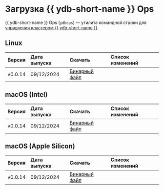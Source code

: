 # Загрузка {{ ydb-short-name }} Ops

{{ ydb-short-name }} Ops (`ydbops`) — утилита командной строки для [управления кластером {{ ydb-short-name }}](../reference/ydbops/index.md).

## Linux

| Версия | Дата выпуска | Скачать | Список изменений |
| :--- | :--- | :--- | :--- |
| v0.0.14 | 09/12/2024 | [Бинарный файл](https://github.com/ydb-platform/ydbops/releases/download/v0.0.14/ydbops) | |

## macOS (Intel)

| Версия | Дата выпуска | Скачать | Список изменений |
| :--- | :--- | :--- | :--- |
| v0.0.14 | 09/12/2024 | [Бинарный файл](https://github.com/ydb-platform/ydbops/releases/download/v0.0.14/ydbops_darwin_amd64) | |

## macOS (Apple Silicon)

| Версия | Дата выпуска | Скачать | Список изменений |
| :--- | :--- | :--- | :--- |
| v0.0.14 | 09/12/2024 | [Бинарный файл](https://github.com/ydb-platform/ydbops/releases/download/v0.0.14/ydbops_darwin_arm64) | |